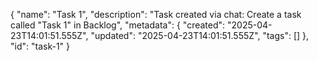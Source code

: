 {
  "name": "Task 1",
  "description": "Task created via chat: Create a task called \"Task 1\" in Backlog",
  "metadata": {
    "created": "2025-04-23T14:01:51.555Z",
    "updated": "2025-04-23T14:01:51.555Z",
    "tags": []
  },
  "id": "task-1"
}